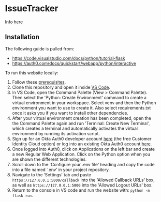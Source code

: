 # IssueTracker
Info here

## Installation
The following guide is pulled from:
- https://code.visualstudio.com/docs/python/tutorial-flask
- https://auth0.com/docs/quickstart/webapp/python/interactive

To run this website locally:
1. Follow these [prerequisites](https://code.visualstudio.com/docs/python/tutorial-flask#:~:text=Q%26A.-,Prerequisites,-To%20successfully%20complete).
2. Clone this repository and open it inside [VS Code](https://code.visualstudio.com/).
3. In VS Code, open the Command Palette (View > Command Palette). Then select the 'Python: Create Environment' command to create a virtual environment in your workspace. Select venv and then the Python environment you want to use to create it. Also select requirements.txt once it asks you if you want to install other dependencies.
4. After your virtual environment creation has been completed, open the the Command Palette again and run 'Terminal: Create New Terminal', which creates a terminal and automatically activates the virtual environment by running its activation script.
5. Sign up for an Okta Auth0 developer account [here](https://developer.okta.com/signup/) (the free Customer Identity Cloud option) or log into an existing Okta Auth0 account [here](https://auth0.com).
6. Once logged into Auth0, click on Applications on the left bar and create a new Regular Web Application. Click on the Python option when you are shown the different technologies.
7. Scroll down to the 'Configure your .env file' heading and copy the code into a file named '.env' in your project repository.
8. Navigate to the 'Settings' tab and paste ```https://127.0.0.1:5000/callback``` into the 'Allowed Callback URLs' box, as well as ```https://127.0.0.1:5000``` into the 'Allowed Logout URLs' box.
9. Return to the console in VS code and run the website with: ```python -m flask run```.
